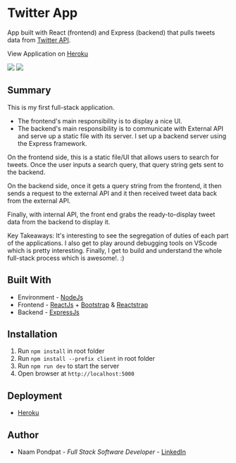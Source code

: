 # Twitter App

App built with React (frontend) and Express (backend) that pulls tweets data from [Twitter API](https://developer.twitter.com/en/docs).

View Application on [Heroku](https://naampt-twitter-app.herokuapp.com/)

<img src="https://user-images.githubusercontent.com/53867191/222491102-232ec168-6e65-4d9b-ab5d-da7d90ede8f8.png" />

<img src="https://user-images.githubusercontent.com/53867191/92256203-6c291b00-eea1-11ea-99b1-4334fd3ab7a5.png" />

## Summary

This is my first full-stack application.

- The frontend's main responsibility is to display a nice UI.
- The backend's main responsibility is to communicate with External API and serve up a static file with its server. I set up a backend server using the Express framework.

On the frontend side, this is a static file/UI that allows users to search for tweets. Once the user inputs a search query, that query string gets sent to the backend.

On the backend side, once it gets a query string from the frontend, it then sends a request to the external API and it then received tweet data back from the external API.

Finally, with internal API, the front end grabs the ready-to-display tweet data from the backend to display it.

Key Takeaways: It's interesting to see the segregation of duties of each part of the applications. I also get to play around debugging tools on VScode which is pretty interesting. Finally, I get to build and understand the whole full-stack process which is awesome!. :)

## Built With

- Environment - [NodeJs](https://nodejs.org/en/)
- Frontend - [ReactJs](https://reactjs.org/) + [Bootstrap](https://getbootstrap.com/) & [Reactstrap](https://reactstrap.github.io/)
- Backend - [ExpressJs](https://expressjs.com/)

## Installation
1. Run `npm install` in root folder
2. Run `npm install --prefix client` in root folder
3. Run `npm run dev` to start the server
4. Open browser at `http://localhost:5000`


## Deployment

- [Heroku](https://www.heroku.com)

## Author

- Naam Pondpat - _Full Stack Software Developer_ - [LinkedIn](https://www.linkedin.com/in/naam-pondpat-638153150/)
